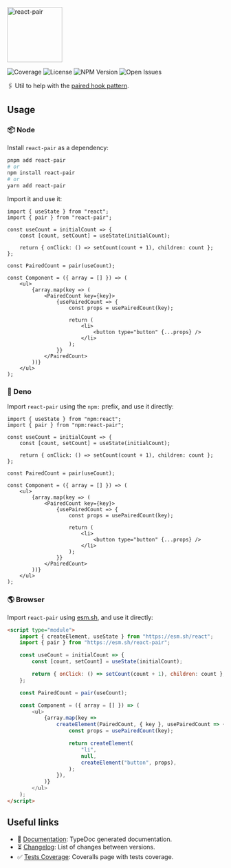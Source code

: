 <img id="logo" alt="react-pair" src="https://vangware.com/logos/react_pair.svg" height="128" />

![Coverage][coverage-badge] ![License][license-badge]
![NPM Version][npm-version-badge] ![Open Issues][open-issues-badge]

🖇️ Util to help with the [paired hook pattern][article].

## Usage

### 📦 Node

Install `react-pair` as a dependency:

```bash
pnpm add react-pair
# or
npm install react-pair
# or
yarn add react-pair
```

Import it and use it:

```tsx
import { useState } from "react";
import { pair } from "react-pair";

const useCount = initialCount => {
	const [count, setCount] = useState(initialCount);

	return { onClick: () => setCount(count + 1), children: count };
};

const PairedCount = pair(useCount);

const Component = ({ array = [] }) => (
	<ul>
		{array.map(key => (
			<PairedCount key={key}>
				{usePairedCount => {
					const props = usePairedCount(key);

					return (
						<li>
							<button type="button" {...props} />
						</li>
					);
				}}
			</PairedCount>
		))}
	</ul>
);
```

### 🦕 Deno

Import `react-pair` using the `npm:` prefix, and use it directly:

```tsx
import { useState } from "npm:react";
import { pair } from "npm:react-pair";

const useCount = initialCount => {
	const [count, setCount] = useState(initialCount);

	return { onClick: () => setCount(count + 1), children: count };
};

const PairedCount = pair(useCount);

const Component = ({ array = [] }) => (
	<ul>
		{array.map(key => (
			<PairedCount key={key}>
				{usePairedCount => {
					const props = usePairedCount(key);

					return (
						<li>
							<button type="button" {...props} />
						</li>
					);
				}}
			</PairedCount>
		))}
	</ul>
);
```

### 🌎 Browser

Import `react-pair` using [esm.sh][esm.sh], and use it directly:

```html
<script type="module">
	import { createElement, useState } from "https://esm.sh/react";
	import { pair } from "https://esm.sh/react-pair";

	const useCount = initialCount => {
		const [count, setCount] = useState(initialCount);

		return { onClick: () => setCount(count + 1), children: count };
	};

	const PairedCount = pair(useCount);

	const Component = ({ array = [] }) => (
		<ul>
			{array.map(key =>
				createElement(PairedCount, { key }, usePairedCount => {
					const props = usePairedCount(key);

					return createElement(
						"li",
						null,
						createElement("button", props),
					);
				}),
			)}
		</ul>
	);
</script>
```

## Useful links

-   📝 [Documentation][documentation]: TypeDoc generated documentation.
-   ⏳ [Changelog][changelog]: List of changes between versions.
-   ✅ [Tests Coverage][coverage]: Coveralls page with tests coverage.

<!-- Reference -->

[article]: https://luke.sh/articles/the-paired-hook-pattern
[changelog]:
	https://github.com/vangware/libraries/blob/main/packages/react-pair/CHANGELOG.md
[coverage-badge]:
	https://img.shields.io/coveralls/github/vangware/libraries.svg?style=for-the-badge&labelColor=666&color=0a8
[coverage]: https://coveralls.io/github/vangware/libraries
[documentation]: https://vangware.com/libraries/react_pair/
[esm.sh]: https://esm.sh
[license-badge]:
	https://img.shields.io/npm/l/react-pair.svg?style=for-the-badge&labelColor=666&color=0a8
[npm-version-badge]:
	https://img.shields.io/npm/v/react-pair.svg?style=for-the-badge&labelColor=666&color=0a8
[open-issues-badge]:
	https://img.shields.io/github/issues/vangware/libraries.svg?style=for-the-badge&labelColor=666&color=0a8
